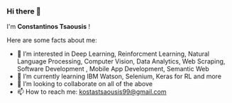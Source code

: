 ### Hi there 👋

I'm **Constantinos Tsaousis** !

Here are some facts about me:

- :thinking: I’m interested in Deep Learning, Reinforcment Learning, Natural Language Processing, Computer Vision, Data Analytics, Web Scraping, Software Development , Mobile App Development, Semantic Web
- 🌱 I’m currently learning IBM Watson, Selenium, Keras for RL and more
- 👯 I’m looking to collaborate on all of the above
- 📫 How to reach me: kostastsaousis99@gmail.com


